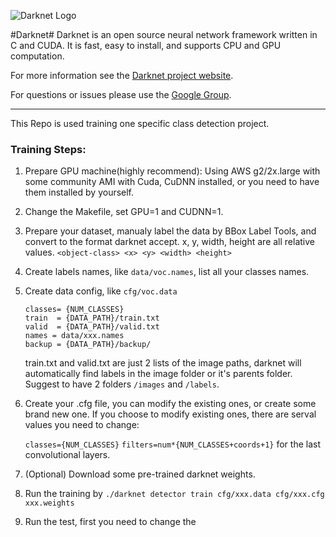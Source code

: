 ![Darknet Logo](http://pjreddie.com/media/files/darknet-black-small.png)

#Darknet#
Darknet is an open source neural network framework written in C and CUDA. It is fast, easy to install, and supports CPU and GPU computation.

For more information see the [Darknet project website](http://pjreddie.com/darknet).

For questions or issues please use the [Google Group](https://groups.google.com/forum/#!forum/darknet).

---
This Repo is used training one specific class detection project.

### Training Steps:
1. Prepare GPU machine(highly recommend): Using AWS g2/2x.large with some community AMI with Cuda, CuDNN installed, or you need to have them installed by yourself.

2. Change the Makefile, set GPU=1 and CUDNN=1.

3. Prepare your dataset, manualy label the data by BBox Label Tools, and convert to the format darknet accept. x, y, width, height are all relative values.
`<object-class> <x> <y> <width> <height>`

4. Create labels names, like `data/voc.names`, list all your classes names.

5. Create data config, like `cfg/voc.data`

	```
	classes= {NUM_CLASSES}
	train  = {DATA_PATH}/train.txt
	valid  = {DATA_PATH}/valid.txt
	names = data/xxx.names
	backup = {DATA_PATH}/backup/
	```
	train.txt and valid.txt are just 2 lists of the image paths, darknet will automatically find labels in the image folder or it's parents folder. Suggest to have 2 folders `/images` and `/labels`.

6. Create your .cfg file, you can modify the existing ones, or create some brand new one. If you choose to modify existing ones, there are serval values you need to change:
	
	`classes={NUM_CLASSES}`
	`filters=num*{NUM_CLASSES+coords+1}` for the last convolutional layers.
	
7. (Optional) Download some pre-trained darknet weights.

8. Run the training by
	`./darknet detector train cfg/xxx.data cfg/xxx.cfg xxx.weights
`

9. Run the test, first you need to change the 